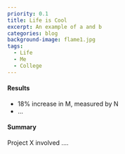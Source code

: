 ```yaml
---
priority: 0.1
title: Life is Cool
excerpt: An example of a and b
categories: blog
background-image: flame1.jpg
tags:
  - Life
  - Me
  - College
---
```


#### Results

- 18% increase in M, measured by N
- ...

#### Summary

Project X involved ....

